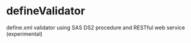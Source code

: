 # defineValidator
define.xml validator using SAS DS2 procedure and RESTful web service (experimental)
